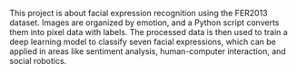 This project is about facial expression recognition using the FER2013 dataset. Images are organized by emotion, and a Python script converts them into pixel data with labels.
The processed data is then used to train a deep learning model to classify seven facial expressions, which can be applied in areas like sentiment analysis, human-computer interaction, and social robotics.
